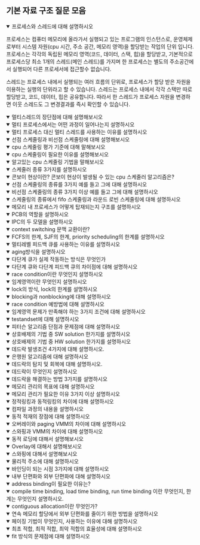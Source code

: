 ## 기본 자료 구조 질문 모음

<details open>
  <summary> 프로세스와 스레드에 대해 설명하시오 </summary>

프로세스는 컴퓨터 메모리에 올라가서 실행되고 있는 프로그램의 인스턴스로, 운영체제로부터 시스템 자원(cpu 시간, 주소 공간, 메모리 영역)을 할당받는 작업의 단위 입니다.
프로세스는 각각의 독립된 메모리 영역(코드, 데이터, 스택, 힙)을 할당받고, 기본적으로 프로세스당 최소 1개의 스레드(메인 스레드)를 가지며 한 프로세스는 별도의 주소공간에서 실행되어 다른 프로세서에 접근할수 없습니다.

스레드는 프로세스 내에서 실행되는 여러 흐름의 단위로, 프로세스가 할당 받은 자원을 이용하는 실행의 단위라고 할 수 있습니다.
스레드는 프로세스 내에서 각각 스택만 따로 할당받고, 코드, 데이터, 힙은 공유합니다. 따라서 한 스레드가 프로세스 자원을 변경하면 이웃 스레드도 그 변경결과를 즉시 확인할 수 있습니다.

</details>

<details open>
  <summary> 멀티스레드의 장단점에 대해 설명해보시오 </summary>

   </details>

<details open>
  <summary> 멀티 프로세스에서는 어떤 과정이 일어나는지 설명하시오 </summary>

  </details>

<details open>
  <summary> 멀티 프로세스 대신 멀티 스레드를 사용하는 이유를 설명하시오  </summary>

</details>

<details open>
  <summary> 선점 스케줄링과 비선점 스케줄링에 대해 설명해보시오 </summary>
</details>

<details open>
  <summary> cpu 스케줄링 평가 기준에 대해 말해보시오 </summary>
</details>

<details open>
  <summary> cpu 스케줄링이 필요한 이유를 설명해보시오 </summary>
</details>

<details open>
  <summary> 알고있는 cpu 스케줄링 기법을 말해보시오 </summary>
</details>

<details open>
  <summary>스케줄러 종류 3가지를 설명하시오 </summary>
</details>

<details open>
  <summary> 콘보이 현상이란? 콘보이 현상이 발생될 수 있는 cpu 스케줄러 알고리즘은? </summary>
</details>

<details open>
  <summary> 선점 스케줄링의 종류를 3가지 예를 들고 그에 대해 설명하시오 </summary>
</details>

<details open>
  <summary> 비선점 스케줄링의 종류 3가지 이상 예를 들고 그에 대해 설명하시오 </summary>
</details>

<details open>
  <summary> 스케줄링의 종류에서 fifo 스케줄링과 라운드 로빈 스케줄링에 대해 설명하시오 </summary>
</details>

<details open>
  <summary>메모리 내 프로세스가 어떻게 탑재되는지 구조를 설명하시오 </summary>
</details>

<details open>
  <summary> PCB의 역할을 설명하시오 </summary>
</details>

<details open>
  <summary> IPC의 두 모델을 설명하시오 </summary>
</details>

<details open>
  <summary> context switching 문맥 교환이란? </summary>
</details>

<details open>
  <summary> FCFS의 한계, SJF의 한계, priority scheduling의 한계를 설명하시오 </summary>
</details>

<details open>
  <summary> 멀티레벨 피드백 큐를 사용하는 이유를 설명하시오
 </summary>
</details>

<details open>
  <summary> aging방식을 설명하시오 </summary>
</details>

<details open>
  <summary> 다단계 큐가 실제 작동하는 방식은 무엇인가 </summary>
</details>

<details open>
  <summary> 다단계 큐와 다단계 피드백 큐의 차이점에 대해 설명하시오 </summary>
</details>

<details open>
  <summary> race condition이란 무엇인지 설명하시오 </summary>
</details>

<details open>
  <summary> 임계영역이란 무엇인지 설명하시오 </summary>
</details>

<details open>
  <summary> lock의 방식, lock의 한계를 설명하시오 </summary>
</details>

<details open>
  <summary>blocking과 nonblocking에 대해 설명하시오 </summary>
</details>

<details open>
  <summary> race condition 예방법에 대해 설명하시오 </summary>
</details>

<details open>
  <summary> 임계영역 문제가 만족해야 하는 3가지 조건에 대해 설명하시오 </summary>
</details>

<details open>
  <summary> testandset에 대해 설명하시오 </summary>
</details>

<details open>
  <summary> 피터슨 알고리즘 단점과 문제점에 대해 설명하시오 </summary>
</details>

<details open>
  <summary> 상호배제의 기법 중 SW solution 한가지를 설명하시오 </summary>
</details>

<details open>
  <summary> 상호배제의 기법 중 HW solution 한가지를 설명하시오 </summary>
</details>

<details open>
  <summary> 데드락 발생조건 4가지에 대해 설명하시오. </summary>
</details>

<details open>
  <summary> 은행원 알고리즘에 대해 설명하시오 </summary>
</details>

<details open>
  <summary> 데드락의 탐지 및 회복에 대해 설명하시오. </summary>
</details>

<details open>
  <summary> 데드락이 무엇인지 설명하시오 </summary>
</details>

<details open>
  <summary>데드락을 해결하는 방법 3가지를 설명하시오 </summary>
</details>

<details open>
  <summary> 메모리 관리의 목표에 대해 설명하시오 </summary>
</details>

<details open>
  <summary> 메모리 관리가 필요한 이유 3가지 이상 설명하시오 </summary>
</details>

<details open>
  <summary> 정적링킹과 동적링킹의 차이에 대해 설명하시오 </summary>
</details>

<details open>
  <summary> 컴파일 과정의 내용을 설명하시오 </summary>
</details>

<details open>
  <summary> 동적 적재의 장점에 대해 설명하시오</summary>
</details>

<details open>
  <summary> 오버레이와 paging VMM의 차이에 대해 설명하시오 </summary>
</details>

<details open>
  <summary>스와핑과 VMM의 차이에 대해 설명하시오 </summary>
</details>

<details open>
  <summary> 동적 로딩에 대해서 설명해보시오 </summary>
</details>

<details open>
  <summary> Overlay에 대해서 설명해보시오 </summary>
</details>

<details open>
  <summary> 스와핑에 대해서 설명해보시오 </summary>
</details>

<details open>
  <summary> 물리적 주소에 대해 설명하시오 </summary>
</details>

<details open>
  <summary> 바인딩이 되는 시점 3가지에 대해 설명하시오 </summary>
</details>

<details open>
  <summary> 내부 단편화와 외부 단편화에 대해 설명하시오 </summary>
</details>

<details open>
  <summary> address binding이 필요한 이유는? </summary>
</details>

<details open>
  <summary> compile time binding, load time binding, run time binding 이란 무엇인지, 한계는 무엇인지 설명하시오. </summary>
</details>

<details open>
  <summary> contiguous allocation이란 무엇인가? </summary>
</details>

<details open>
  <summary> 연속 메모리 할당에서 외부 단편화를 줄이기 위한 방법을 설명하시오 </summary>
</details>

<details open>
  <summary> 페이징 기법이 무엇인지, 사용하는 이유에 대해 설명하시오 </summary>
</details>

<details open>
  <summary> 최초 적합, 최적 적합, 최악 적합의 효율성에 대해 설명하시오 </summary>
</details>

<details open>
  <summary> fit 방식의 문제점에 대해 설명하시오 </summary>
</details>
